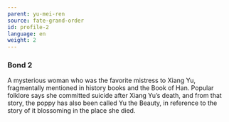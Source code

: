 ```yaml
---
parent: yu-mei-ren
source: fate-grand-order
id: profile-2
language: en
weight: 2
---
```


### Bond 2

A mysterious woman who was the favorite mistress to Xiang Yu, fragmentally mentioned in history books and the Book of Han.
Popular folklore says she committed suicide after Xiang Yu’s death, and from that story, the poppy has also been called Yu the Beauty, in reference to the story of it blossoming in the place she died.
